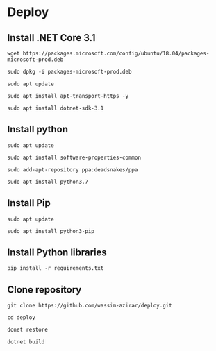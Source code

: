 # Deploy

## Install .NET Core 3.1

`wget https://packages.microsoft.com/config/ubuntu/18.04/packages-microsoft-prod.deb`

`sudo dpkg -i packages-microsoft-prod.deb`

`sudo apt update`

`sudo apt install apt-transport-https -y`

`sudo apt install dotnet-sdk-3.1 `

## Install python

`sudo apt update`

`sudo apt install software-properties-common`

`sudo add-apt-repository ppa:deadsnakes/ppa`

`sudo apt install python3.7`

## Install Pip

`sudo apt update`

`sudo apt install python3-pip`

## Install Python libraries

`pip install -r requirements.txt`

## Clone repository

`git clone https://github.com/wassim-azirar/deploy.git`

`cd deploy`

`donet restore`

`dotnet build`
